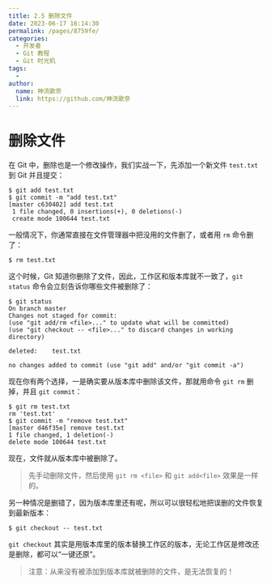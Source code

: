 ```yaml
---
title: 2.5 删除文件
date: 2023-06-17 16:14:30
permalink: /pages/8759fe/
categories:
  - 开发者
  - Git 教程
  - Git 时光机
tags:
  - 
author: 
  name: 神流歌奈
  link: https://github.com/神流歌奈
---
```

# 删除文件 

在 Git 中，删除也是一个修改操作，我们实战一下，先添加一个新文件 `test.txt` 到 Git 并且提交：

```shell
$ git add test.txt
$ git commit -m "add test.txt"
[master c630402] add test.txt
 1 file changed, 0 insertions(+), 0 deletions(-)
 create mode 100644 test.txt
```
一般情况下，你通常直接在文件管理器中把没用的文件删了，或者用 `rm` 命令删了：
```shell
$ rm test.txt
```
这个时候，Git 知道你删除了文件，因此，工作区和版本库就不一致了，`git status` 命令会立刻告诉你哪些文件被删除了：
```shell
$ git status
On branch master
Changes not staged for commit:
(use "git add/rm <file>..." to update what will be committed)
(use "git checkout -- <file>..." to discard changes in working directory)

deleted:    test.txt

no changes added to commit (use "git add" and/or "git commit -a")
```
现在你有两个选择，一是确实要从版本库中删除该文件，那就用命令 `git rm` 删掉，并且 `git commit`：
```shell
$ git rm test.txt
rm 'test.txt'
$ git commit -m "remove test.txt"
[master d46f35e] remove test.txt
1 file changed, 1 deletion(-)
delete mode 100644 test.txt
```
现在，文件就从版本库中被删除了。
> 先手动删除文件，然后使用 `git rm <file>` 和 `git add<file>` 效果是一样的。

另一种情况是删错了，因为版本库里还有呢，所以可以很轻松地把误删的文件恢复到最新版本：
```shell
$ git checkout -- test.txt
```
`git checkout` 其实是用版本库里的版本替换工作区的版本，无论工作区是修改还是删除，都可以“一键还原”。
> 注意：从来没有被添加到版本库就被删除的文件，是无法恢复的！

